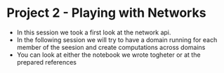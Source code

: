 # Project 2 - Playing with Networks
* In this session we took a first look at the network api. 
* In the following session we will try to have a domain running for each member of the seesion and create computations across domains
* You can look at either the notebook we wrote togheter or at the prepared references 

